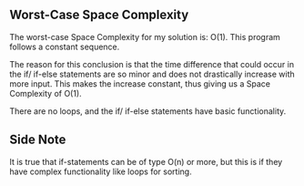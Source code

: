## Worst-Case Space Complexity
The worst-case Space Complexity for my solution is: O(1).
This program follows a constant sequence.

The reason for this conclusion is that the time difference that could occur in the if/ if-else statements are so minor and does not drastically increase with more input. This makes the increase constant, thus giving us a Space Complexity of O(1).

There are no loops, and the if/ if-else statements have basic functionality.

## Side Note
It is true that if-statements can be of type O(n) or more, but this is if they have complex functionality like loops for sorting.
